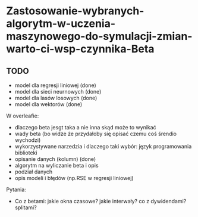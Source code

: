 # Zastosowanie-wybranych-algorytm-w-uczenia-maszynowego-do-symulacji-zmian-warto-ci-wsp-czynnika-Beta

## TODO

* model dla regresji liniowej (done)
* model dla sieci neurnowych (done)
* model dla lasów losowych (done)
* model dla wektorów (done)

W overleafie:

* dlaczego beta jesgt taka a nie inna skąd może to wynikać
* wady beta (bo widze że przydałoby się opisać czemu coś śrendio wychodzi)
* wykorzystywane narzedzia i dlaczego taki wybór: język programowania biblioteki
* opisanie danych (kolumn) (done)
* algorytm na wyliczanie beta i opis
* podział danych
* opis modeli i błędów (np.RSE w regresji liniowej)

Pytania:

* Co z betami: jakie okna czasowe? jakie interwały? co z dywidendami? splitami?
